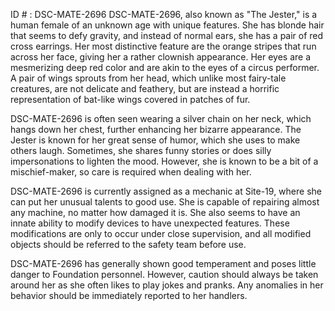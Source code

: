 ID # : DSC-MATE-2696
DSC-MATE-2696, also known as "The Jester," is a human female of an unknown age with unique features. She has blonde hair that seems to defy gravity, and instead of normal ears, she has a pair of red cross earrings. Her most distinctive feature are the orange stripes that run across her face, giving her a rather clownish appearance. Her eyes are a mesmerizing deep red color and are akin to the eyes of a circus performer. A pair of wings sprouts from her head, which unlike most fairy-tale creatures, are not delicate and feathery, but are instead a horrific representation of bat-like wings covered in patches of fur. 

DSC-MATE-2696 is often seen wearing a silver chain on her neck, which hangs down her chest, further enhancing her bizarre appearance. The Jester is known for her great sense of humor, which she uses to make others laugh. Sometimes, she shares funny stories or does silly impersonations to lighten the mood. However, she is known to be a bit of a mischief-maker, so care is required when dealing with her. 

DSC-MATE-2696 is currently assigned as a mechanic at Site-19, where she can put her unusual talents to good use. She is capable of repairing almost any machine, no matter how damaged it is. She also seems to have an innate ability to modify devices to have unexpected features. These modifications are only to occur under close supervision, and all modified objects should be referred to the safety team before use. 

DSC-MATE-2696 has generally shown good temperament and poses little danger to Foundation personnel. However, caution should always be taken around her as she often likes to play jokes and pranks. Any anomalies in her behavior should be immediately reported to her handlers.